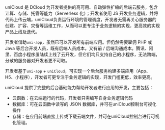uniCloud 是 DCloud 为开发者提供的高可用、自动弹性扩缩的后端云服务，包含计算、存储、托管等能力（Serverless 化）；开发者使用 JS 开发业务逻辑，并将代码上传云端，uniCloud负责运行环境的管理调度，开发者无需再关心服务器的创建、扩容、灾备等运维工作，从而可以更专注于业务逻辑的实现，更高效的实现产品上线及迭代。

开发者借助`uni-app`，虽然已可以开发所有前端应用。但仍然需要雇佣 PHP 或 Java 等后台开发人员，既有后端人员成本，又有前 / 后端沟通成本。腾讯、阿里、百度小程序虽陆续上线了云开发，但它们均只支持自己的小程序，无法跨端，分散的服务器对开发者更不可取。

开发者基于`uni-app` + `uniCloud`，可实现一个后台服务构建多端应用（App、H5、小程序），开发者可更专注于业务逻辑的实现，开发门槛更低，效率更高。

uniCloud 提供了完整的后台基础能力帮助开发者进行应用的开发，主要包括：

- 云函数：在云端运行的代码，开发者只需编写自身业务逻辑代码
- 数据库：可在云函数中读写的 JSON 数据库，并可在uniCloud控制台可视化操作
- 存储：在应用前端直接上传或下载云端文件，并可在uniCloud控制台进行可视化管理。
